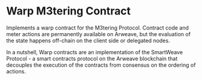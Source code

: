 # Warp M3tering Contract

Implements a warp contract for the M3tering Protocol. 
Contract code and meter actions are permanently available on Arweave, but the evaluation of the state happens off-chain on the client side or delegated nodes. 

In a nutshell, Warp contracts are an implementation of the SmartWeave Protocol - a smart contracts protocol on the Arweave blockchain that decouples the execution of the contracts from consensus on the ordering of actions.